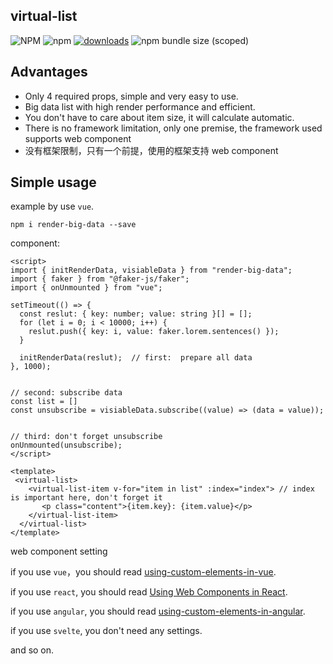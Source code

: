 ## virtual-list

![NPM](https://img.shields.io/npm/l/render-big-data?style=for-the-badge)
![npm](https://img.shields.io/npm/v/render-big-data?style=for-the-badge)
[![downloads](https://img.shields.io/npm/dm/render-big-data.svg)](https://www.npmjs.com/package/render-big-data)
![npm bundle size (scoped)](https://img.shields.io/bundlephobia/minzip/render-big-data?style=for-the-badge)

## Advantages

- Only 4 required props, simple and very easy to use.
- Big data list with high render performance and efficient.
- You don't have to care about item size, it will calculate automatic.
- There is no framework limitation, only one premise, the framework used supports web component
- 没有框架限制，只有一个前提，使用的框架支持 web component


## Simple usage

example by use `vue`.

```
npm i render-big-data --save
```

component:

```vue
<script>
import { initRenderData, visiableData } from "render-big-data";
import { faker } from "@faker-js/faker";
import { onUnmounted } from "vue";

setTimeout(() => {
  const reslut: { key: number; value: string }[] = [];
  for (let i = 0; i < 10000; i++) {
    reslut.push({ key: i, value: faker.lorem.sentences() });
  }

  initRenderData(reslut);  // first:  prepare all data
}, 1000);


// second: subscribe data
const list = []
const unsubscribe = visiableData.subscribe((value) => (data = value));


// third: don't forget unsubscribe
onUnmounted(unsubscribe);
</script>

<template>
 <virtual-list>
    <virtual-list-item v-for="item in list" :index="index"> // index is important here, don't forget it
       <p class="content">{item.key}: {item.value}</p>
    </virtual-list-item>
  </virtual-list>
</template>
```

web component setting

if you use `vue`，you should read [using-custom-elements-in-vue](https://vuejs.org//guide/extras/web-components.html#using-custom-elements-in-vue).

if you use `react`, you should read [Using Web Components in React](https://reactjs.org/docs/web-components.html).

if you use `angular`, you should read [using-custom-elements-in-angular](https://angular.io/guide/elements).

if you use `svelte`, you don't need any settings.

and so on.
